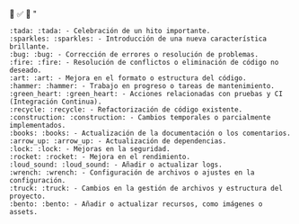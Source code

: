 :bug:
:white_check_mark:
:tada: "

    :tada: :tada: - Celebración de un hito importante.
    :sparkles: :sparkles: - Introducción de una nueva característica brillante.
    :bug: :bug: - Corrección de errores o resolución de problemas.
    :fire: :fire: - Resolución de conflictos o eliminación de código no deseado.
    :art: :art: - Mejora en el formato o estructura del código.
    :hammer: :hammer: - Trabajo en progreso o tareas de mantenimiento.
    :green_heart: :green_heart: - Acciones relacionadas con pruebas y CI (Integración Continua).
    :recycle: :recycle: - Refactorización de código existente.
    :construction: :construction: - Cambios temporales o parcialmente implementados.
    :books: :books: - Actualización de la documentación o los comentarios.
    :arrow_up: :arrow_up: - Actualización de dependencias.
    :lock: :lock: - Mejoras en la seguridad.
    :rocket: :rocket: - Mejora en el rendimiento.
    :loud_sound: :loud_sound: - Añadir o actualizar logs.
    :wrench: :wrench: - Configuración de archivos o ajustes en la configuración.
    :truck: :truck: - Cambios en la gestión de archivos y estructura del proyecto.
    :bento: :bento: - Añadir o actualizar recursos, como imágenes o assets.